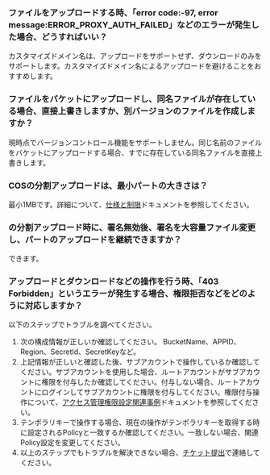 ### ファイルをアップロードする時、「error code:-97, error message:ERROR_PROXY_AUTH_FAILED」などのエラーが発生した場合、どうすればいい？

カスタマイズドメイン名は、アップロードをサポートせず、ダウンロードのみをサポートします。カスタマイズドメイン名によるアップロードを避けることをおすすめします。

### ファイルをバケットにアップロードし、同名ファイルが存在している場合、直接上書きしますか、別バージョンのファイルを作成しますか？

現時点でバージョンコントロール機能をサポートしません。同じ名前のファイルをバケットにアップロードする場合、すでに存在している同名ファイルを直接上書きします。

### COSの分割アップロードは、最小パートの大きさは？

最小1MBです。詳細について、[仕様と制限](https://cloud.tencent.com/document/product/436/14518)ドキュメントを参照してください。

### の分割アップロード時に、署名無効後、署名を大容量ファイル変更し、パートのアップロードを継続できますか？

できます。

### アップロードとダウンロードなどの操作を行う時、「403 Forbidden」というエラーが発生する場合、権限拒否などをどのように対応しますか？

以下のステップでトラブルを調べてください。

1. 次の構成情報が正しいか確認してください。
   BucketName、APPID、Region、SecretId、SecretKeyなど。
2. 上記情報が正しいと確認した後、サブアカウントで操作しているか確認してください。サブアカウントを使用した場合、ルートアカウントがサブアカウントに権限を付与したか確認してください。付与しない場合、ルートアカウントにログインしてサブアカウントに権限を付与してください。権限付与操作について、[アクセス管理権限設定関連事例](https://cloud.tencent.com/document/product/436/12514)ドキュメントを参照してください。
3. テンポラリキーで操作する場合、現在の操作がテンポラリキーを取得する時に設定されるPolicyと一致するか確認してください。一致しない場合、関連Policy設定を変更してください。
4. 以上のステップでもトラブルを解決できない場合、[チケット提出](https://console.cloud.tencent.com/workorder/category?level1_id=83&level2_id=84&source=0&data_title=%E5%AF%B9%E8%B1%A1%E5%AD%98%E5%82%A8%20COS&step=1)で連絡してください。

